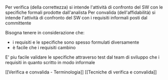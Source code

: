 Per verifica (della correttezza) si intende l'attività di confronto del SW con le specifiche formali prodotte dall'analista
Per convalida (dell'affidabilità) si intende l'attività di confronto del SW con i requisiti informali posti dal committente

Bisogna tenere in considerazione che:
- i requisiti e le specifiche sono spesso formulati diversamente
- è facile che i requisiti cambino 

E' piu facile validare le specifiche attraverso test dal team di sviluppo che i requisiti in quanto scritto in modo informale

[[Verifica e convalida - Terminologia]]
[[Tecniche di verifica e convalida]]